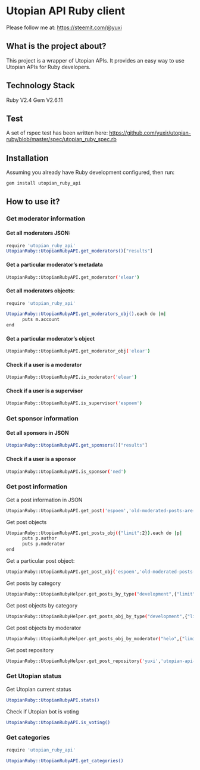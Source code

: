 # Utopian API Ruby client

Please follow me at: https://steemit.com/@yuxi

## What is the project about?

This project is a wrapper of Utopian APIs. It provides an easy way to use Utopian APIs for Ruby developers. 

## Technology Stack

Ruby V2.4
Gem V2.6.11

## Test

A set of rspec test has been written here: https://github.com/yuxir/utopian-ruby/blob/master/spec/utopian_ruby_spec.rb

  
## Installation

Assuming you already have Ruby development configured, then run:

```bash
gem install utopian_ruby_api
```

## How to use it?

### Get moderator information

#### Get all moderators JSON:

```bash
require 'utopian_ruby_api'
UtopianRuby::UtopianRubyAPI.get_moderators()["results"]
```

#### Get a particular moderator’s metadata

```bash
UtopianRuby::UtopianRubyAPI.get_moderator('elear')
```

#### Get all moderators objects:

```bash
require 'utopian_ruby_api'

UtopianRuby::UtopianRubyAPI.get_moderators_obj().each do |m|
      puts m.account
end
```

#### Get a particular moderator’s object

```bash
UtopianRuby::UtopianRubyAPI.get_moderator_obj('elear')
```

#### Check if a user is a moderator

```bash
UtopianRuby::UtopianRubyAPI.is_moderator('elear')
```

#### Check if a user is a supervisor

```bash
UtopianRuby::UtopianRubyAPI.is_supervisor('espoem')
```

### Get sponsor information
#### Get all sponsors  in JSON

```bash
UtopianRuby::UtopianRubyAPI.get_sponsors()["results"]
```

#### Check if a user is a sponsor

```bash
UtopianRuby::UtopianRubyAPI.is_sponsor('ned')
```

### Get post information

Get a post information in JSON

```bash
UtopianRuby::UtopianRubyAPI.get_post('espoem','old-moderated-posts-are-received-and-shown-instead-of-the-recent-one')
```

Get post objects

```bash
UtopianRuby::UtopianRubyAPI.get_posts_obj({"limit":2}).each do |p|
      puts p.author
      puts p.moderator
end
```

Get a particular post object:

```bash
UtopianRuby::UtopianRubyAPI.get_post_obj('espoem','old-moderated-posts-are-received-and-shown-instead-of-the-recent-one')
```

Get posts by category

```bash
UtopianRuby::UtopianRubyHelper.get_posts_by_type("development",{"limit":5})
```

Get post objects by category

```bash
UtopianRuby::UtopianRubyHelper.get_posts_obj_by_type("development",{"limit":5})
```

Get post objects by moderator
```bash
UtopianRuby::UtopianRubyHelper.get_posts_obj_by_moderator("helo",{"limit":10,"type":"development"})
```

Get post repository
```bash
UtopianRuby::UtopianRubyHelper.get_post_repository('yuxi','utopian-api-ruby-client')
```


### Get Utopian status

Get Utopian current status

```bash
UtopianRuby::UtopianRubyAPI.stats()
```

Check if Utopian bot is voting

```bash
UtopianRuby::UtopianRubyAPI.is_voting()
```

### Get categories

```bash
require 'utopian_ruby_api'

UtopianRuby::UtopianRubyAPI.get_categories()
```


